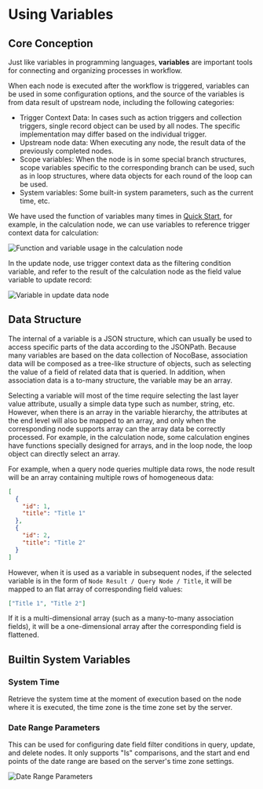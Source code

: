 # Using Variables

## Core Conception

Just like variables in programming languages, **variables** are important tools for connecting and organizing processes in workflow.

When each node is executed after the workflow is triggered, variables can be used in some configuration options, and the source of the variables is from data result of upstream node, including the following categories:

- Trigger Context Data: In cases such as action triggers and collection triggers, single record object can be used by all nodes. The specific implementation may differ based on the individual trigger.
- Upstream node data: When executing any node, the result data of the previously completed nodes.
- Scope variables: When the node is in some special branch structures, scope variables specific to the corresponding branch can be used, such as in loop structures, where data objects for each round of the loop can be used.
- System variables: Some built-in system parameters, such as the current time, etc.

We have used the function of variables many times in [Quick Start](../quick-start.md), for example, in the calculation node, we can use variables to reference trigger context data for calculation:

![Function and variable usage in the calculation node](https://static-docs.nocobase.com/837e4851a4c70a1932542caadef3431b.png)

In the update node, use trigger context data as the filtering condition variable, and refer to the result of the calculation node as the field value variable to update record:

![Variable in update data node](https://static-docs.nocobase.com/2e147c93643e7ebc709b9b7ab4f3af8c.png)

## Data Structure

The internal of a variable is a JSON structure, which can usually be used to access specific parts of the data according to the JSONPath. Because many variables are based on the data collection of NocoBase, association data will be composed as a tree-like structure of objects, such as selecting the value of a field of related data that is queried. In addition, when association data is a to-many structure, the variable may be an array.

Selecting a variable will most of the time require selecting the last layer value attribute, usually a simple data type such as number, string, etc. However, when there is an array in the variable hierarchy, the attributes at the end level will also be mapped to an array, and only when the corresponding node supports array can the array data be correctly processed. For example, in the calculation node, some calculation engines have functions specially designed for arrays, and in the loop node, the loop object can directly select an array.

For example, when a query node queries multiple data rows, the node result will be an array containing multiple rows of homogeneous data:

```json
[
  {
    "id": 1,
    "title": "Title 1"
  },
  {
    "id": 2,
    "title": "Title 2"
  }
]
```

However, when it is used as a variable in subsequent nodes, if the selected variable is in the form of `Node Result / Query Node / Title`, it will be mapped to an flat array of corresponding field values:

```json
["Title 1", "Title 2"]
```

If it is a multi-dimensional array (such as a many-to-many association fields), it will be a one-dimensional array after the corresponding field is flattened.

## Builtin System Variables

### System Time

Retrieve the system time at the moment of execution based on the node where it is executed, the time zone is the time zone set by the server.

### Date Range Parameters

This can be used for configuring date field filter conditions in query, update, and delete nodes. It only supports "Is" comparisons, and the start and end points of the date range are based on the server's time zone settings.

![Date Range Parameters](https://static-docs.nocobase.com/20240817175354.png)
